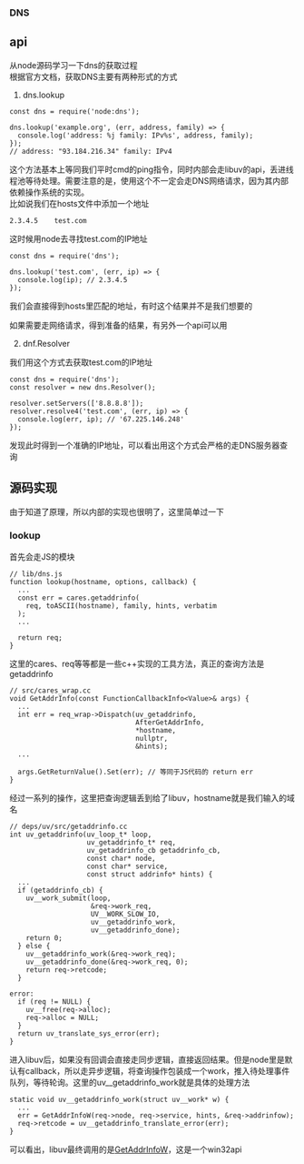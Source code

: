 ### DNS

## api
从node源码学习一下dns的获取过程  
根据官方文档，获取DNS主要有两种形式的方式
1. dns.lookup
```
const dns = require('node:dns');

dns.lookup('example.org', (err, address, family) => {
  console.log('address: %j family: IPv%s', address, family);
});
// address: "93.184.216.34" family: IPv4
```
这个方法基本上等同我们平时cmd的ping指令，同时内部会走libuv的api，丢进线程池等待处理。需要注意的是，使用这个不一定会走DNS网络请求，因为其内部依赖操作系统的实现。  
比如说我们在hosts文件中添加一个地址
```
2.3.4.5    test.com
```
这时候用node去寻找test.com的IP地址
```
const dns = require('dns');

dns.lookup('test.com', (err, ip) => {
  console.log(ip); // 2.3.4.5
});
```
我们会直接得到hosts里匹配的地址，有时这个结果并不是我们想要的

如果需要走网络请求，得到准备的结果，有另外一个api可以用

2. dnf.Resolver

我们用这个方式去获取test.com的IP地址
```
const dns = require('dns');
const resolver = new dns.Resolver();

resolver.setServers(['8.8.8.8']);
resolver.resolve4('test.com', (err, ip) => {
  console.log(err, ip); // '67.225.146.248'
});
```
发现此时得到一个准确的IP地址，可以看出用这个方式会严格的走DNS服务器查询

## 源码实现
由于知道了原理，所以内部的实现也很明了，这里简单过一下
### lookup

首先会走JS的模块
```
// lib/dns.js
function lookup(hostname, options, callback) {
  ... 
  const err = cares.getaddrinfo(
    req, toASCII(hostname), family, hints, verbatim
  );
  ... 

  return req;
}
```
这里的cares、req等等都是一些c++实现的工具方法，真正的查询方法是getaddrinfo
```
// src/cares_wrap.cc
void GetAddrInfo(const FunctionCallbackInfo<Value>& args) {
  ...
  int err = req_wrap->Dispatch(uv_getaddrinfo,
                               AfterGetAddrInfo,
                               *hostname,
                               nullptr,
                               &hints);
  ...

  args.GetReturnValue().Set(err); // 等同于JS代码的 return err
}
```
经过一系列的操作，这里把查询逻辑丢到给了libuv，hostname就是我们输入的域名
```
// deps/uv/src/getaddrinfo.cc
int uv_getaddrinfo(uv_loop_t* loop,
                   uv_getaddrinfo_t* req,
                   uv_getaddrinfo_cb getaddrinfo_cb,
                   const char* node,
                   const char* service,
                   const struct addrinfo* hints) {
  ...
  if (getaddrinfo_cb) {
    uv__work_submit(loop,
                    &req->work_req,
                    UV__WORK_SLOW_IO,
                    uv__getaddrinfo_work,
                    uv__getaddrinfo_done);
    return 0;
  } else {
    uv__getaddrinfo_work(&req->work_req);
    uv__getaddrinfo_done(&req->work_req, 0);
    return req->retcode;
  }

error:
  if (req != NULL) {
    uv__free(req->alloc);
    req->alloc = NULL;
  }
  return uv_translate_sys_error(err);
}
```
进入libuv后，如果没有回调会直接走同步逻辑，直接返回结果。但是node里是默认有callback，所以走异步逻辑，将查询操作包装成一个work，推入待处理事件队列，等待轮询。这里的uv__getaddrinfo_work就是具体的处理方法
```
static void uv__getaddrinfo_work(struct uv__work* w) {
  ...
  err = GetAddrInfoW(req->node, req->service, hints, &req->addrinfow);
  req->retcode = uv__getaddrinfo_translate_error(err);
}
```
可以看出，libuv最终调用的是[GetAddrInfoW](https://learn.microsoft.com/en-us/windows/win32/api/ws2tcpip/nf-ws2tcpip-getaddrinfow)，这是一个win32api
